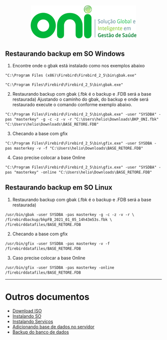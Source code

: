 <h1 align="center">
  <img src="images/oni-logo.png" />
</h1>

## Restaurando backup em SO Windows

1. Encontre onde o gbak está instalado como nos exemplos abaixo
```
"C:\Program Files (x86)\Firebird\Firebird_2_5\bin\gbak.exe"
```

```
"C:\Program Files\Firebird\Firebird_2_5\bin\gbak.exe"
```

2. Restaurando backup com gbak (.fbk é o backup e .FDB será a base restaurada)
Ajustando o caminho do gbak, do backup  e onde será restaurado execute o comando conforme exemplo abaixo.
```
"C:\Program Files\Firebird\Firebird_2_5\bin\gbak.exe" -user "SYSDBA" -pas "masterkey" -g -c -z -v -r "C:\Users\helio\Downloads\BKP_ONI.fbk" "C:\Users\helio\Downloads\BASE_RETORE.FDB"
```

3. Checando a base com gfix
```
"C:\Program Files\Firebird\Firebird_2_5\bin\gfix.exe" -user SYSDBA -pas masterkey -v -f "C:\Users\helio\Downloads\BASE_RETORE.FDB"
```

4. Caso precise colocar a base Online
```
"C:\Program Files\Firebird\Firebird_2_5\bin\gfix.exe" -user "SYSDBA" -pas "masterkey" -online "C:\Users\helio\Downloads\BASE_RETORE.FDB"
```

## Restaurando backup em SO Linux

1. Restaurando backup com gbak (.fbk é o backup e .FDB será a base restaurada)
```
/usr/bin/gbak -user SYSDBA -pas masterkey -g -c -z -v -r \
/firebirdbackup/bkpFB_2021_01_05_14h43m53s.fbk \
/firebirddatafiles/BASE_RETORE.FDB

```

2. Checando a base com gfix
```
/usr/bin/gfix -user SYSDBA -pas masterkey -v -f /firebirddatafiles/BASE_RETORE.FDB
```

3. Caso precise colocar a base Online
```
/usr/bin/gfix -user SYSDBA -pas masterkey -online /firebirddatafiles/BASE_RETORE.FDB
```

___
# Outros documentos
- [Download ISO](README.md)
- [Instalando SO](01INSTALLSO.md)
- [Instalando Serviços](02INSTALLBD.md)
- [Adicionando base de dados no servidor](03BASE.md)
- [Backup do banco de dados](04BACKUP.md)



